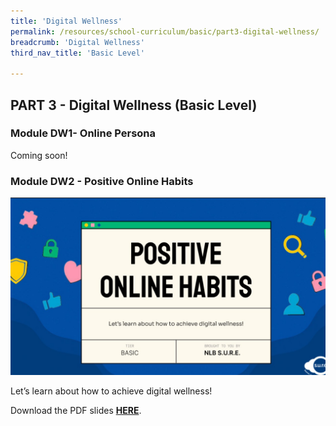 ```yaml
---
title: 'Digital Wellness'
permalink: /resources/school-curriculum/basic/part3-digital-wellness/
breadcrumb: 'Digital Wellness'
third_nav_title: 'Basic Level'

---
```


## PART 3 - Digital Wellness (Basic Level)



### Module DW1- Online Persona

Coming soon!




### Module DW2 - Positive Online Habits

![](/images/basic-dw2.jpg)

Let’s learn about how to achieve digital wellness!

Download the PDF slides **[HERE](https://go.gov.sg/sure-dw2-basic-slides)**.



